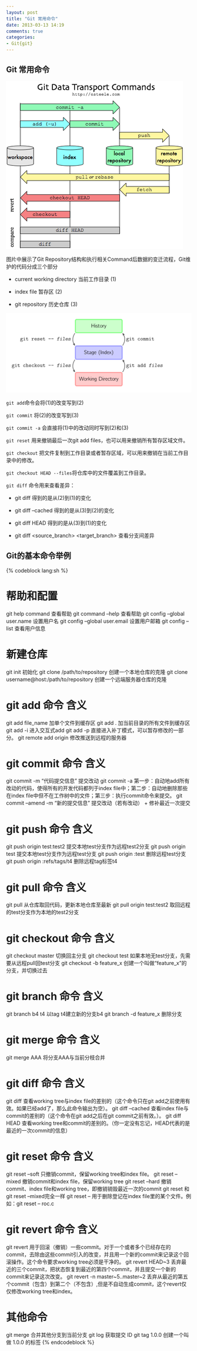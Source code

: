 ```yaml
---
layout: post
title: "Git 常用命令"
date: 2013-03-13 14:19
comments: true
categories: 
- Git{git}
---
```



## Git 常用命令

![Git 指令结构图](/images/post/git-transport.png "Git 指令结构图")

图片中展示了Git Repository结构和执行相关Command后数据的变迁流程，Git维护的代码分成三个部分

* current working directory 当前工作目录 (1)

* index file 暂存区 (2)

* git repository 历史仓库 (3)

<!-- more -->

![Git 指令结构图](/images/post/basic-usage.svg "Git 指令结构图")

`git add`命令会将(1)的改变写到(2)

`git commit` 将(2)的改变写到(3)

`git commit -a` 会直接将(1)中的改动同时写到(2)和(3)

`git reset` 用来撤销最后一次git add files，也可以用来撤销所有暂存区域文件。

`git checkout` 把文件复制到工作目录或者暂存区域，可以用来撤销在当前工作目录中的修改。

`git checkout HEAD --files`将仓库中的文件覆盖到工作目录。

`git diff` 命令用来查看差异：

* git diff 得到的是从(2)到(1)的变化

* git diff –cached 得到的是从(3)到(2)的变化

* git diff HEAD 得到的是从(3)到(1)的变化

* git diff <source_branch> <target_branch>  查看分支间差异


## Git的基本命令举例

{% codeblock lang:sh  %}

# 帮助和配置
git help command                          查看帮助
git command –help                         查看帮助
git config –global user.name <username>   设置用户名
git config –global user.email <email>     设置用户邮箱
git config –list                          查看用户信息


# 新建仓库
git init                                     初始化
git clone /path/to/repository                创建一个本地仓库的克隆
git clone username@host:/path/to/repository  创建一个远端服务器仓库的克隆


# git add 命令  含义
git add file_name                 加单个文件到缓存区
git add .                         加当前目录的所有文件到缓存区
git add -i                        进入交互式add
git add -p                        直接进入补丁模式，可以暂存修改的一部分。
git remote add origin <server>    修改推送到远程的服务器


# git commit 命令 含义
git commit -m “代码提交信息”         提交改动
git commit -a                      第一步：自动地add所有改动的代码，使得所有的开发代码都列于index file中；第二步：自动地删除那些在index file中但不在工作树中的文件；第三步：执行commit命令来提交。
git commit –amend -m “新的提交信息”  提交改动（若有改动） + 修补最近一次提交


# git push 命令 含义
git push origin test:test2      提交本地test分支作为远程test2分支
git push origin test            提交本地test分支作为远程test分支
git push origin :test           删除远程test分支
git push origin :refs/tags/t4   删除远程tag标签t4


# git pull 命令 含义
git pull                    从仓库取回代码，更新本地仓库至最新
git pull origin test:test2  取回远程的test分支作为本地的test2分支


# git checkout 命令 含义
git checkout master         切换回主分支
git checkout test           如果本地无test分支，先需要从远程pull回test分支
git checkout -b feature_x   创建一个叫做“feature_x”的分支，并切换过去


# git branch 命令 含义
git branch b4 t4          以tag t4建立新的分支b4
git branch -d feature_x   删除分支


# git merge 命令  含义
git merge AAA             将分支AAA与当前分枝合并


# git diff 命令 含义
git diff  查看working tree与index file的差别的（这个命令只在git add之前使用有效。如果已经add了，那么此命令输出为空）。
git diff –cached  查看index file与commit的差别的（这个命令在git add之后在git commit之前有效。）。
git diff HEAD 查看working tree和commit的差别的。（你一定没有忘记，HEAD代表的是最近的一次commit的信息）


# git reset 命令  含义
git reset –soft     只撤销commit，保留working tree和index file。
git reset –mixed    撤销commit和index file，保留working tree
git reset –hard     撤销commit、index file和working tree，即撤销销毁最近一次的commit
git reset           和git reset –mixed完全一样
git reset –         用于删除登记在index file里的某个文件。例如：git reset – roc.c


# git revert 命令 含义
git revert  用于回滚（撤销）一些commit。对于一个或者多个已经存在的commit，去除由这些commit引入的改变，并且用一个新的commit来记录这个回滚操作。这个命令要求working tree必须是干净的。
git revert HEAD~3 丢弃最近的三个commit，把状态恢复到最近的第四个commit，并且提交一个新的commit来记录这次改变。
git revert -n master~5..master~2  丢弃从最近的第五个commit（包含）到第二个（不包含）,但是不自动生成commit，这个revert仅仅修改working tree和index。


# 其他命令
git merge <branch>  合并其他分支到当前分支
git log             获取提交 ID
git tag 1.0.0 <ID>  创建一个叫做 1.0.0 的标签
{% endcodeblock %}